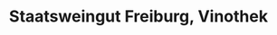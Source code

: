 ---
title: "Staatsweingut Freiburg, Vinothek"
url: /freiburg-im-breisgau/staatsweingut-freiburg-vinothek/
shop: Wein
---